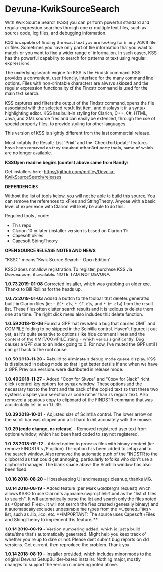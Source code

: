 # Devuna-KwikSourceSearch #

With Kwik Source Search (KSS) you can perform powerful standard and regular expression searches through one or multiple text files, such as source code, log files, and debugging information.

KSS is capable of finding the exact text you are looking for in any ASCII file or files. Sometimes you have only part of the information that you want to match, or you want to find a wider range of information. In such cases, KSS has the powerful capability to search for patterns of text using regular expressions.

The underlying search engine for KSS is the Findstr command. KSS provides a convenient, user friendly, interface for the many command line options. Files with non-printable characters are always skipped and the regular expression functionality of the Findstr command is used for the main text search.

KSS captures and filters the output of the Findstr command, opens the file associated with the selected result list item, and displays it in a syntax highlighting editor. KSS has built-in styling for Clarion, C++, C#, HTML, Java, and XML source files and can easily be extended, through the use of special property files, to provide styling for other languages.


This version of KSS is slightly different from the last commercial release.

Most notably the Results List 'Print' and the 'CheckForUpdate' features have been removed as they required other 3rd party tools, some of which are no longer available.

**KSSOpen readme begins (content above came from Randy)**

Get installers here: https://github.com/mriffey/Devuna-KwikSourceSearch/releases

**DEPENDENCIES**

Without the list of tools below, you will not be able to build this source. You can remove the references to xFiles and StringTheory. Anyone with a basic level of experience with Clarion will likely be able to do this. 

Required tools / code:

- This repo
- Clarion 10 or later (installer version is based on Clarion 11) 
- Capesoft xFiles
- Capesoft StringTheory


**OPEN SOURCE RELEASE NOTES AND NEWS**

"KSSO" means "Kwik Source Search - Open Edition". 

KSSO does not allow registration. To register, purchase KSS via Devuna.com, if available. NOTE: I AM NOT DEVUNA. 

**1.0.73 2019-01-08** Corrected installer, which was grabbing an older exe. Thanks to Bill Rollins for the heads up.

**1.0.72 2019-01-03** Added a button to the toolbar that deletes generated built-in Clarion files (ie: ```*_BC*.clw```, ```*_SF.clw```, and ```*_R*.clw```) from the result list. These files often clutter search results and it is tedious to delete them one at a time. The right click menu also includes this delete function. 

**1.0.59 2018-12-06** Found a GPF that revealed a bug that causes OMIT and COMPILE folding to be skipped in the Scintilla control. Haven't figured it out yet, as it's quite sensitive to options (like hide comment lines) and the content of the OMIT/COMPILE string - which varies significantly. Bug causes a GPF due to an index going to 0. For now, I've muted the GPF until I can get back to the root cause. 

**1.0.50 2018-11-28** - Rebuild to eliminate a debug mode queue display. KSS is distributed in debug mode so that I get better details if and when we have a GPF. Previous versions were distributed in release mode. 

**1.0.49 2018-11-27** - Added "Copy for Skype" and "Copy for Slack" right click / control key options for syntax window. These options add the necessary text to the front and the back of the copied text so that these two systems display your selection as code rather than as regular text. Also removed a spurious copy to clipboard of the FINDSTR command that was accidentally left in on 1.0.39. 

**1.0.39 2018-10-01** - Adjusted size of Scintilla control. The lower arrow on the scroll bar was clipped and a bit hard to hit accurately with the mouse. 

**1.0.29 (code change, no release)** - Removed registered user text from options window, which had been hard coded to say not registered.

**1.0.28 2018-09-12** - Added option to process files with binary content (ie: remove FINDSTR's /P option) The option has been added to setup and to the search window. Also removed the automatic push of the FINDSTR to the clipboard as that could get annoying, particularly to folks who don't use a clipboard manager. The blank space above the Scintilla window has also been fixed. 

**1.0.16 2018-08-20** - Housekeeping UI and message cleanup, thanks MG. 

**1.0.14 2018-08-19** - Added feature (per Mark Goldberg's request) which allows KSSO to use Clarion's appname.cwproj.filelist.xml as the "list of files to search". It will automatically parse the list and search only the files noted as <Opened_Files>. It will not search the files created (generally binary) and it automatically excludes undesirable file types from the <Opened_Files> list, such as .lib, .ico, etc. **IMPORTANT: The source uses Capesoft xFiles and StringTheory to implement this feature. **

**1.0.14 2018-08-19** - Version numbering added, which is just a build date/time that's automatically generated. Might help you keep track of whether you're up to date or not. Please dont submit bug reports on old versions. Get current, then reproduce the problem. Thank you.

**1.0.14 2018-08-19** - Installer provided, which includes minor mods to the original Devuna SetupBuilder-based installer. Nothing major, mostly changes to support the version numbering noted above. 
